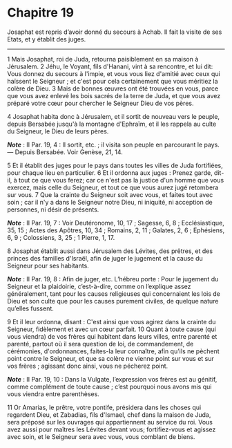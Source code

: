 # Chapitre 19

Josaphat est repris d’avoir donné du secours à Achab.
Il fait la visite de ses Etats, et y établit des juges.

***

1 Mais Josaphat, roi de Juda, retourna paisiblement en sa maison à Jérusalem. 2 Jéhu, le Voyant, fils d'Hanani, vint à sa rencontre, et lui dit: Vous donnez du secours à l'impie, et vous vous liez d'amitié avec ceux qui haïssent le Seigneur ; et c'est pour cela certainement que vous méritiez la colère de Dieu. 3 Mais de bonnes œuvres ont été trouvées en vous, parce que vous avez enlevé les bois sacrés de la terre de Juda, et que vous avez préparé votre cœur pour chercher le Seigneur Dieu de vos pères.


4 Josaphat habita donc à Jérusalem, et il sortit de nouveau vers le peuple, depuis Bersabée jusqu'à la montagne d'Ephraïm, et il les rappela au culte du Seigneur, le Dieu de leurs pères.

***Note*** :  II Par. 19, 4 : Il sortit, etc. ; il visita son peuple en parcourant le pays. ― Depuis Bersabée. Voir Genèse, 21, 14.

5 Et il établit des juges pour le pays dans toutes les villes de Juda fortifiées, pour chaque lieu en particulier. 6 Et il ordonna aux juges : Prenez garde, dit-il, à tout ce que vous ferez; car ce n'est pas la justice d'un homme que vous exercez, mais celle du Seigneur, et tout ce que vous aurez jugé retombera sur vous. 7 Que la crainte du Seigneur soit avec vous, et faites tout avec soin ; car il n'y a dans le Seigneur notre Dieu, ni iniquité, ni acception de personnes, ni désir de présents.

***Note*** :  II Par. 19, 7 : Voir Deutéronome, 10, 17 ; Sagesse, 6, 8 ; Ecclésiastique, 35, 15 ; Actes des Apôtres, 10, 34 ; Romains, 2, 11 ; Galates, 2, 6 ; Ephésiens, 6, 9 ; Colossiens, 3, 25 ; 1 Pierre, 1, 17.


8 Josaphat établit aussi dans Jérusalem des Lévites, des prêtres, et des princes des familles d'Israël, afin de juger le jugement et la cause du Seigneur pour ses habitants.

***Note*** :  II Par. 19, 8 : Afin de juger, etc. L’hébreu porte : Pour le jugement du Seigneur et la plaidoirie, c’est-à-dire, comme on l’explique assez généralement, tant pour les causes religieuses qui concernaient les lois de Dieu et son culte que pour les causes purement civiles, de quelque nature qu’elles fussent.

9 Et il leur ordonna, disant : C'est ainsi que vous agirez dans la crainte du Seigneur, fidèlement et avec un cœur parfait. 10 Quant à toute cause (qui vous viendra) de vos frères qui habitent dans leurs villes, entre parenté et parenté, partout où il sera question de loi, de commandement, de cérémonies, d'ordonnances, faites-la leur connaître, afin qu'ils ne pèchent point contre le Seigneur, et que sa colère ne vienne point sur vous et sur vos frères ; agissant donc ainsi, vous ne pécherez point.

***Note*** :  II Par. 19, 10 : Dans la Vulgate, l’expression vos frères est au génitif, comme complément de toute cause ; c’est pourquoi nous avons mis qui vous viendra entre parenthèses.

11 Or Amarias, le prêtre, votre pontife, présidera dans les choses qui regardent Dieu, et Zabadias, fils d'Ismael, chef dans la maison de Juda, sera préposé sur les ouvrages qui appartiennent au service du roi. Vous avez aussi pour maîtres les Lévites devant vous; fortifiez-vous et agissez avec soin, et le Seigneur sera avec vous, vous comblant de biens.

